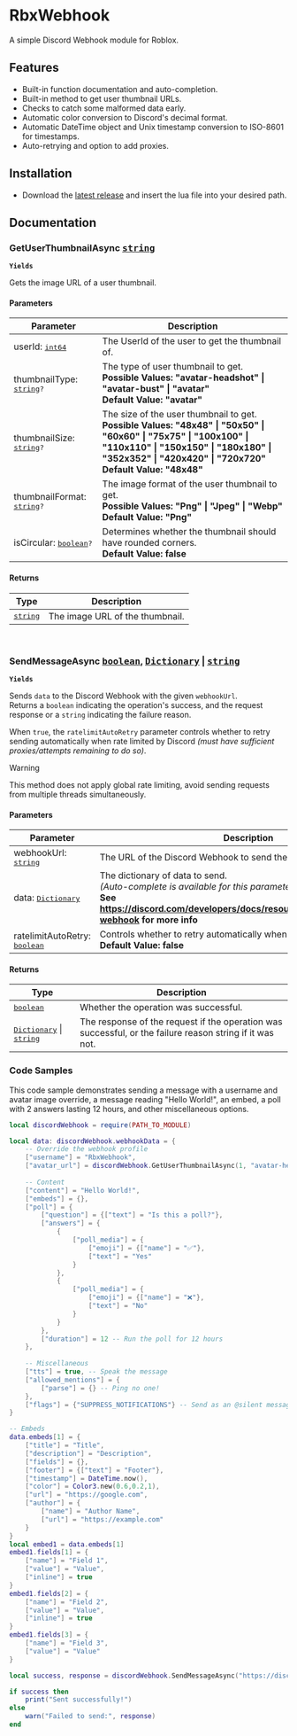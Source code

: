 # RbxWebhook
A simple Discord Webhook module for Roblox.

## Features
- Built-in function documentation and auto-completion.
- Built-in method to get user thumbnail URLs.
- Checks to catch some malformed data early.
- Automatic color conversion to Discord's decimal format.
- Automatic DateTime object and Unix timestamp conversion to ISO-8601 for timestamps.
- Auto-retrying and option to add proxies.

## Installation
- Download the [latest release](../../releases/latest) and insert the lua file into your desired path.

## Documentation
### GetUserThumbnailAsync <samp>[string][string]</samp>
**`Yields`**

Gets the image URL of a user thumbnail.

#### Parameters
| Parameter | Description |
| - | - |
| userId: <samp>[int64][int64]</samp> | The UserId of the user to get the thumbnail of. |
| thumbnailType: <samp>[string][string]?</samp> | The type of user thumbnail to get.<br>**Possible Values: "avatar-headshot" \| "avatar-bust" \| "avatar"**<br>**Default Value: "avatar"** |
| thumbnailSize: <samp>[string][string]?</samp> | The size of the user thumbnail to get.<br>**Possible Values: "48x48" \| "50x50" \| "60x60" \| "75x75" \| "100x100" \| "110x110" \| "150x150" \| "180x180" \| "352x352" \| "420x420" \| "720x720"**<br>**Default Value: "48x48"** |
| thumbnailFormat: <samp>[string][string]?</samp> | The image format of the user thumbnail to get.<br>**Possible Values: "Png" \| "Jpeg" \| "Webp"**<br>**Default Value: "Png"** |
| isCircular: <samp>[boolean][bool]?</samp> | Determines whether the thumbnail should have rounded corners.<br>**Default Value: false** |<br>

#### Returns
| Type | Description |
| - | - |
| <samp>[string][string]</samp> | The image URL of the thumbnail. |

<br>

### SendMessageAsync <samp>[boolean][bool]</samp>, <samp>[Dictionary][dict]</samp> \| <samp>[string][string]</samp>
**`Yields`**

Sends `data` to the Discord Webhook with the given `webhookUrl`.<br>
Returns a `boolean` indicating the operation's success, and the request response or a `string` indicating the failure reason.

When `true`, the `ratelimitAutoRetry` parameter controls whether to retry sending automatically when rate limited by Discord *(must have sufficient proxies/attempts remaining to do so)*.

> [!WARNING]
This method does not apply global rate limiting, avoid sending requests from multiple threads simultaneously.

#### Parameters
| Parameter | Description |
| - | - |
| webhookUrl: <samp>[string][string]</samp> | The URL of the Discord Webhook to send the message to. |
| data: <samp>[Dictionary][dict]</samp> | The dictionary of data to send.<br>*(Auto-complete is available for this parameter)*<br>**See https://discord.com/developers/docs/resources/webhook#execute-webhook for more info** |
| ratelimitAutoRetry: <samp>[boolean][bool]</samp> | Controls whether to retry automatically when rate limited by Discord.<br>**Default Value: false** |

#### Returns
| Type | Description |
| - | - |
| <samp>[boolean][bool]</samp> | Whether the operation was successful. |
| <samp>[Dictionary][dict]</samp> \| <samp>[string][string] | The response of the request if the operation was successful, or the failure reason string if it was not. |

### Code Samples
This code sample demonstrates sending a message with a username and avatar image override, a message reading "Hello World!", an embed, a poll with 2 answers lasting 12 hours, and other miscellaneous options.
```lua
local discordWebhook = require(PATH_TO_MODULE)

local data: discordWebhook.webhookData = {
	-- Override the webhook profile
	["username"] = "RbxWebhook",
	["avatar_url"] = discordWebhook.GetUserThumbnailAsync(1, "avatar-headshot", "100x100"),
	
	-- Content
	["content"] = "Hello World!",
	["embeds"] = {},
	["poll"] = {
		["question"] = {["text"] = "Is this a poll?"},
		["answers"] = {
			{
				["poll_media"] = {
					["emoji"] = {["name"] = "✅"},
					["text"] = "Yes"
				}
			},
			{
				["poll_media"] = {
					["emoji"] = {["name"] = "❌"},
					["text"] = "No"
				}
			}
		},
		["duration"] = 12 -- Run the poll for 12 hours
	},
	
	-- Miscellaneous
	["tts"] = true, -- Speak the message
	["allowed_mentions"] = {
		["parse"] = {} -- Ping no one!
	},
	["flags"] = {"SUPPRESS_NOTIFICATIONS"} -- Send as an @silent message
}

-- Embeds
data.embeds[1] = {
	["title"] = "Title",
	["description"] = "Description",
	["fields"] = {},
	["footer"] = {["text"] = "Footer"},
	["timestamp"] = DateTime.now(),
	["color"] = Color3.new(0.6,0.2,1),
	["url"] = "https://google.com",
	["author"] = {
		["name"] = "Author Name",
		["url"] = "https://example.com"
	}
}
local embed1 = data.embeds[1]
embed1.fields[1] = {
	["name"] = "Field 1",
	["value"] = "Value",
	["inline"] = true
}
embed1.fields[2] = {
	["name"] = "Field 2",
	["value"] = "Value",
	["inline"] = true
}
embed1.fields[3] = {
	["name"] = "Field 3",
	["value"] = "Value"
}

local success, response = discordWebhook.SendMessageAsync("https://discord.com/api/webhooks/1356175496056017058/7wTNZsmY-qU87Nto92-MR1gMvBrYxzje8r9ezh7QO_WUnbdpXbgGnhNmnwDoZUR9Wf00", data, true)

if success then
	print("Sent successfully!")
else
	warn("Failed to send:", response)
end
```

[int64]: https://create.roblox.com/docs/luau/numbers#int64
[string]: https://create.roblox.com/docs/luau/strings
[bool]: https://create.roblox.com/docs/luau/booleans
[dict]: https://create.roblox.com/docs/luau/tables#dictionaries
